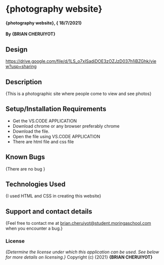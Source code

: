 # {photography website}
#### {photography website}, { 18/7/2021}
#### By **{BRIAN CHERUIYOT}**
## Design
https://drive.google.com/file/d/1LS_o7xISadiDOE3zOZJzD037h1iBZGhk/view?usp=sharing
## Description
{This is a photographic site where people come to view and see photos}
## Setup/Installation Requirements
* Get the VS.CODE APPLICATION
* Download chrome or any browser preferably chrome
* Download the file.
* Open the file using VS.CODE APPLICATION
* There are html file and css file 
## Known Bugs
{There are no bug  }
## Technologies Used
{I used HTML and  CSS  in creating this website}
## Support and contact details
{Feel free to contact me at brian.cheruiyot@student.moringaschool.com when you encounter a bug.}
### License
*{Determine the license under which this application can be used.  See below for more details on licensing.}*
Copyright (c) {2021} **{BRIAN CHERUIYOT}**